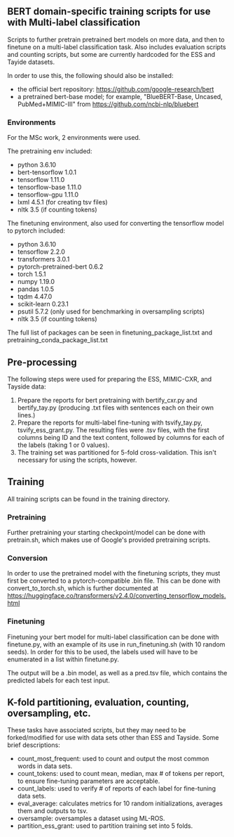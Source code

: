 ## BERT domain-specific training scripts for use with Multi-label classification

Scripts to further pretrain pretrained bert models on more data, and then to finetune on a multi-label classification task. Also includes evaluation scripts and counting scripts, but some are currently hardcoded for the ESS and Tayide datasets.

In order to use this, the following should also be installed:
- the official bert repository: https://github.com/google-research/bert
- a pretrained bert-base model; for example, "BlueBERT-Base, Uncased, PubMed+MIMIC-III" from https://github.com/ncbi-nlp/bluebert

### Environments

For the MSc work, 2 environments were used.

The pretraining env included:
- python                    3.6.10  
- bert-tensorflow           1.0.1  
- tensorflow                1.11.0        
- tensorflow-base           1.11.0        
- tensorflow-gpu            1.11.0     
- lxml                      4.5.1 (for creating tsv files)
- nltk                      3.5 (if counting tokens)

The finetuning environment, also used for converting the tensorflow model to pytorch included:
- python                    3.6.10 
- tensorflow              2.2.0
- transformers            3.0.1
- pytorch-pretrained-bert 0.6.2
- torch                   1.5.1
- numpy                   1.19.0
- pandas                  1.0.5
- tqdm                      4.47.0
- scikit-learn              0.23.1
- psutil                    5.7.2 (only used for benchmarking in oversampling scripts)
- nltk                      3.5 (if counting tokens)

The full list of packages can be seen in finetuning_package_list.txt and pretraining_conda_package_list.txt

## Pre-processing

The following steps were used for preparing the ESS, MIMIC-CXR, and Tayside data:

1. Prepare the reports for bert pretraining with bertify_cxr.py and bertify_tay.py (producing .txt files with sentences each on their own lines.)
2. Prepare the reports for multi-label fine-tuning with tsvify_tay.py, tsvify_ess_grant.py. The resulting files were .tsv files, with the first columns being ID and the text content, followed by columns for each of the labels (taking 1 or 0 values).
3. The training set was partitioned for 5-fold cross-validation. This isn't necessary for using the scripts, however.

## Training

All training scripts can be found in the training directory.

### Pretraining

Further pretraining your starting checkpoint/model can be done with pretrain.sh, which makes use of Google's provided pretraining scripts.

### Conversion

In order to use the pretrained model with the finetuning scripts, they must first be converted to a pytorch-compatible .bin file.
This can be done with convert_to_torch.sh, which is further documented at https://huggingface.co/transformers/v2.4.0/converting_tensorflow_models.html

### Finetuning

Finetuning your bert model for multi-label classification can be done with finetune.py, with an example of its use in run_finetuning.sh (with 10 random seeds).
In order for this to be used, the labels used will have to be enumerated in a list within finetune.py.

The output will be a .bin model, as well as a pred.tsv file, which contains the predicted labels for each test input.

## K-fold partitioning, evaluation, counting, oversampling, etc.

These tasks have associated scripts, but they may need to be forked/modified for use with data sets other than ESS and Tayside. Some brief descriptions:


- count_most_frequent: used to count and output the most common words in data sets.
- count_tokens: used to count mean, median, max # of tokens per report, to ensure fine-tuning parameters are acceptable.
- count_labels: used to verify # of reports of each label for fine-tuning data sets.
- eval_average: calculates metrics for 10 random initializations, averages them and outputs to tsv.
- oversample: oversamples a dataset using ML-ROS.
- partition_ess_grant: used to partition training set into 5 folds.
